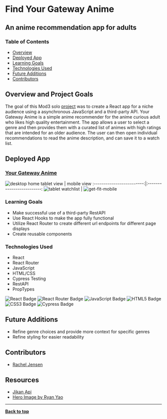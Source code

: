 # Find Your Gateway Anime
## An anime recommendation app for adults 

### Table of Contents
- [Overview](#overview-and-project-goals)
- [Deployed App](#deployed-app)
- [Learning Goals](#learning-goals)
- [Technologies Used](#technologies-used)
- [Future Additions](#future-additions)
- [Contributors](#contributors)

## Overview and Project Goals 

The goal of this Mod3 solo [project](https://frontend.turing.edu/projects/module-3/showcase.html) was to create a React app for a niche audience using a asynchronous JavaScript and a third-party API. Your Gateway Anime is a simple anime recommender for the  anime curious adult who likes high quality entertainment. The app allows a user to select a genre and then provides them with a curated list of animes with high ratings that are intended for an older audience. The user can then open individual recommendations to read the anime description, and can save it to a watch list.

## Deployed App 

### [Your Gateway Anime](https://gateway-anime.herokuapp.com/)

![desktop home](https://user-images.githubusercontent.com/81662051/137780372-507e5cb1-e498-498f-80ef-ad684c733929.png)
tablet view                   |  mobile view
:-------------------------:|:-------------------------:
![tablet watchlist](https://user-images.githubusercontent.com/81662051/137778936-015ebfe8-37dd-4e1b-bfeb-d47f112a275a.png) | ![get-fit-mobile](https://user-images.githubusercontent.com/81662051/137779985-2789647d-7482-4672-9932-fbaa940be98c.png)

### Learning Goals

- Make successful use of a third-party RestAPI
- Use React Hooks to make the app fully functional
- Utilize React Router to create different url endpoints for different page displays
- Create reusable components


### Technologies Used

- React
- React Router
- JavaScript
- HTML/CSS
- Cypress Testing
- RestAPI
- PropTypes

<p text-align="center"> 
    <img alt="React Badge" src="https://img.shields.io/badge/React-61DAFB?logo=react&logoColor=000&style=flat-square)" />
    <img alt="React Router Badge" src="https://img.shields.io/badge/React_Router-CA4245?style=for-the-badge&logo=react-router&logoColor=white&style=flat-square)" />
    <img alt="JavaScript Badge" src="https://img.shields.io/badge/JavaScript-F7DF1E?logo=javascript&logoColor=000&style=flat-square" />
    <img alt="HTML5 Badge" src="https://img.shields.io/badge/HTML5-E34F26?logo=html5&logoColor=fff&style=flat-square" />
    <img alt="CSS3 Badge" src="https://img.shields.io/badge/CSS3-1572B6?logo=css3&logoColor=fff&style=flat-square" />
    <img alt="Cypress Badge" src="https://img.shields.io/badge/Cypress-17202C?style=for-the-badge&logo=cypress&logoColor=fff&style=flat-square" />
</p>

## Future Additions

- Refine genre choices and provide more context for specific genres
- Refine styling for easier readability

## Contributors
- [Rachel Jensen](https://github.com/rachelJensen)

## Resources
- [Jikan Api](https://jikan.moe/)
- [Hero Image by Ryan Yao](https://unsplash.com/@ryanqyao)

**************************************************************************

**[Back to top](#table-of-contents)**
